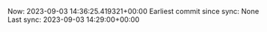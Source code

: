 Now: 2023-09-03 14:36:25.419321+00:00 Earliest commit since sync: None Last sync: 2023-09-03 14:29:00+00:00
